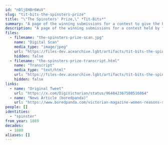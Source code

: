 ```yaml
---
id: "nDljEHBr6WuV"
slug: "tit-bits-the-spinsters-prize"
title: "\"The Spinsters' Prize,\" *Tit-Bits*"
summary: "A page of the winning submissions for a contest to give the best answers to the question, \"Why Am I A Spinster?\""
description: "A page of the winning submissions for a contest held by *Tit-Bits* magazine to give the best answers to the question, \"Why Am I A Spinster?\""
files:
  - filename: "the-spinsters-prize-scan.jpg"
    name: "Digital Scan"
    media_type: "image/jpeg"
    url: "https://files-dev.acearchive.lgbt/artifacts/tit-bits-the-spinsters-prize/the-spinsters-prize-scan.jpg"
    hidden: false
  - filename: "the-spinsters-prize-transcript.html"
    name: "Transcript"
    media_type: "text/html"
    url: "https://files-dev.acearchive.lgbt/artifacts/tit-bits-the-spinsters-prize/the-spinsters-prize-transcript.html"
    hidden: false
links:
  - name: "Original Tweet"
    url: "https://x.com/DigiVictorian/status/964842367508516864"
  - name: "News Article (boredpanda)"
    url: "https://www.boredpanda.com/victorian-magazine-women-reasons-single-spinsters/"
people: []
identities:
  - "spinster"
from_year: 1889
decades:
  - 1880
aliases: []
---
```


